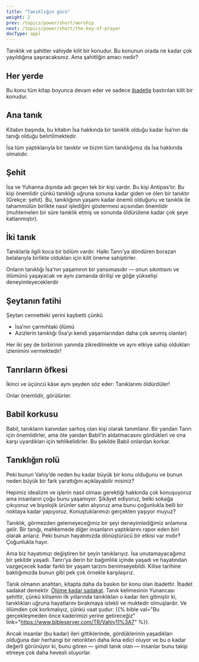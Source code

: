 ```yaml
---
title: "Tanıklığın gücü"
weight: 2
prev: /topics/power/short/worship
next: /topics/power/short/the-key-of-prayer
docType: appl
---
```


Tanıklık ve şahitler vahiyde kilit bir konudur. Bu konunun orada ne kadar çok yayıldığına şaşıracaksınız. Ama şahitliğin amacı nedir?

## Her yerde

<a name="a5c1"></a>
Bu konu tüm kitap boyunca devam eder ve sadece [ibadetle](/topics/power/short/worship) bastırılan kilit bir konudur.

## Ana tanık

<a name="db89"></a>
Kitabın başında, bu kitabın İsa hakkında bir tanıklık olduğu kadar İsa’nın da tanığı olduğu belirtilmektedir.

İsa tüm yaptıklarıyla bir tanıktır ve bizim tüm tanıklığımız da İsa hakkında olmalıdır.

## Şehit

<a name="9181"></a>
İsa ve Yuhanna dışında adı geçen tek bir kişi vardır. Bu kişi Antipas’tır. Bu kişi önemlidir çünkü tanıklığı uğruna sonuna kadar giden ve ölen bir tanıktır (Grekçe: şehit). Bu, tanıklığının yaşamı kadar önemli olduğunu ve tanıklık ile tahammülün birlikte nasıl işlediğini göstermesi açısından önemlidir (muhtemelen bir süre tanıklık etmiş ve sonunda öldürülene kadar çok şeye katlanmıştır).

## İki tanık

<a name="cac5"></a>
Tanıklarla ilgili koca bir bölüm vardır. Halkı Tanrı’ya döndüren borazan belalarıyla birlikte oldukları için kilit öneme sahiptirler.

Onların tanıklığı İsa’nın yaşamının bir yansımasıdır — onun sıkıntısını ve ölümünü yaşayacak ve aynı zamanda dirilişi ve göğe yükselişi deneyimleyeceklerdir

## Şeytanın fatihi

<a name="c7be"></a>
Şeytan cennetteki yerini kaybetti çünkü

- İsa’nın çarmıhtaki ölümü
- Azizlerin tanıklığı (İsa’yı kendi yaşamlarından daha çok sevmiş olanlar)

Her iki şey de birbirinin yanında zikredilmekte ve aynı etkiye sahip oldukları izlenimini vermektedir!

## Tanrıların öfkesi

<a name="d1da"></a>
İkinci ve üçüncü kâse aynı şeyden söz eder: Tanıklarımı öldürdüler!

Onlar önemlidir, görülürler.

## Babil korkusu

<a name="6ca1"></a>
Babil, tanıkların kanından sarhoş olan kişi olarak tanımlanır. Bir yandan Tanrı için önemlidirler, ama öte yandan Babil’in aldatmacasını gördükleri ve ona karşı uyardıkları için tehlikelidirler. Bu şekilde Babil onlardan korkar.

## Tanıklığın rolü

<a name="2696"></a>
Peki bunun Vahiy’de neden bu kadar büyük bir konu olduğunu ve bunun neden büyük bir fark yarattığını açıklayabilir misiniz?

Hepimiz idealizm ve işlerin nasıl olması gerektiği hakkında çok konuşuyoruz ama insanların çoğu bunu yaşamıyor. Şikâyet ediyoruz, belki sokağa çıkıyoruz ve biyolojik ürünler satın alıyoruz ama bunu çoğunlukla belli bir noktaya kadar yapıyoruz. Konuştuklarımızı gerçekten yaşıyor muyuz?

Tanıklık, görmezden gelemeyeceğimiz bir şeyi deneyimlediğimiz anlamına gelir. Bir tanığı, mahkemede diğer insanların yaptıklarını rapor eden biri olarak anlarız. Peki bunun hayatımızda dönüştürücü bir etkisi var mıdır? Çoğunlukla hayır.

Ama biz hayatımızı değiştiren bir şeyin tanıklarıyız. İsa unutamayacağımız bir şekilde yaşadı. Tanrı’ya derin bir bağımlılık içinde yaşadı ve hayatından vazgeçecek kadar farklı bir yaşam tarzını benimseyebildi. Kilise tarihine baktığımızda bunun gibi pek çok örnekle karşılaşırız.

Tanık olmanın anahtarı, kitapta daha da baskın bir konu olan ibadettir. İbadet sadakat demektir. [Ölüme kadar sadakat](/topics/power/short/worship). Tanık kelimesinin Yunancası şehittir, çünkü kilisenin ilk yıllarında tanıklıkları o kadar ileri gitmiştir ki, tanıklıkları uğruna hayatlarını bırakmaya istekli ve muktedir olmuşlardır. Ve ölümden çok korkmalıyız, çünkü vaat şudur: {{% bible val="Bu gerçekleşmeden önce kaderimizi yerine getireceğiz" link="https://www.bibleserver.com/TR/Vahiy11%3A7" %}}.

Ancak insanlar (bu kadar) ileri gittiklerinde, gördüklerinin yaşadıkları olduğuna dair herhangi bir retorikten daha ikna edici oluyor ve bu o kadar değerli görünüyor ki, bunu gören — şimdi tanık olan — insanlar bunu takip etmeye çok daha hevesli oluyorlar.


